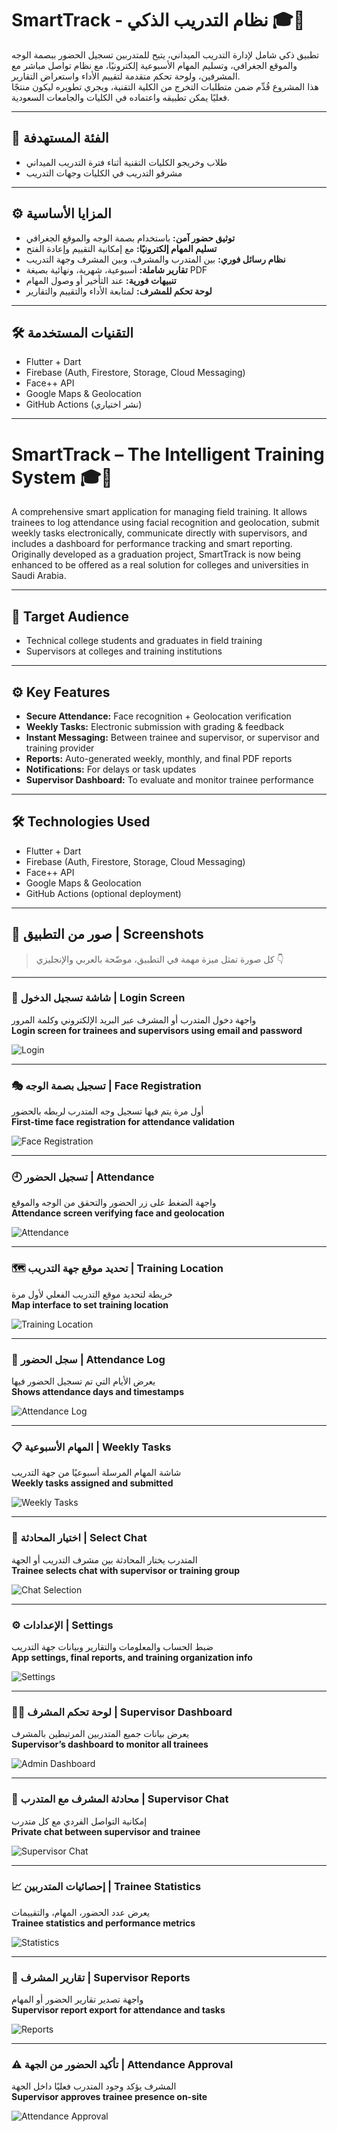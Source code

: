# SmartTrack - نظام التدريب الذكي 🎓📍

تطبيق ذكي شامل لإدارة التدريب الميداني، يتيح للمتدربين تسجيل الحضور ببصمة الوجه والموقع الجغرافي، وتسليم المهام الأسبوعية إلكترونيًا، مع نظام تواصل مباشر مع المشرفين، ولوحة تحكم متقدمة لتقييم الأداء واستعراض التقارير.  
هذا المشروع قُدِّم ضمن متطلبات التخرج من الكلية التقنية، ويجري تطويره ليكون منتجًا فعليًا يمكن تطبيقه واعتماده في الكليات والجامعات السعودية.

---

## 🎯 الفئة المستهدفة

- طلاب وخريجو الكليات التقنية أثناء فترة التدريب الميداني  
- مشرفو التدريب في الكليات وجهات التدريب

---

## ⚙️ المزايا الأساسية

- **توثيق حضور آمن:** باستخدام بصمة الوجه والموقع الجغرافي  
- **تسليم المهام إلكترونيًا:** مع إمكانية التقييم وإعادة الفتح  
- **نظام رسائل فوري:** بين المتدرب والمشرف، وبين المشرف وجهة التدريب  
- **تقارير شاملة:** أسبوعية، شهرية، ونهائية بصيغة PDF  
- **تنبيهات فورية:** عند التأخير أو وصول المهام  
- **لوحة تحكم للمشرف:** لمتابعة الأداء والتقييم والتقارير

---

## 🛠️ التقنيات المستخدمة

- Flutter + Dart  
- Firebase (Auth, Firestore, Storage, Cloud Messaging)  
- Face++ API  
- Google Maps & Geolocation  
- GitHub Actions (نشر اختياري)

---

# SmartTrack – The Intelligent Training System 🎓📍

A comprehensive smart application for managing field training. It allows trainees to log attendance using facial recognition and geolocation, submit weekly tasks electronically, communicate directly with supervisors, and includes a dashboard for performance tracking and smart reporting.  
Originally developed as a graduation project, SmartTrack is now being enhanced to be offered as a real solution for colleges and universities in Saudi Arabia.

---

## 🎯 Target Audience

- Technical college students and graduates in field training  
- Supervisors at colleges and training institutions

---

## ⚙️ Key Features

- **Secure Attendance:** Face recognition + Geolocation verification  
- **Weekly Tasks:** Electronic submission with grading & feedback  
- **Instant Messaging:** Between trainee and supervisor, or supervisor and training provider  
- **Reports:** Auto-generated weekly, monthly, and final PDF reports  
- **Notifications:** For delays or task updates  
- **Supervisor Dashboard:** To evaluate and monitor trainee performance

---

## 🛠️ Technologies Used

- Flutter + Dart  
- Firebase (Auth, Firestore, Storage, Cloud Messaging)  
- Face++ API  
- Google Maps & Geolocation  
- GitHub Actions (optional deployment)

---

## 📱 صور من التطبيق | Screenshots

> كل صورة تمثل ميزة مهمة في التطبيق، موضّحة بالعربي والإنجليزي 👇

---

### 🔐 شاشة تسجيل الدخول | Login Screen  
واجهة دخول المتدرب أو المشرف عبر البريد الإلكتروني وكلمة المرور  
**Login screen for trainees and supervisors using email and password**

![Login](screenshots/login_screen.jpg)

---

### 🎭 تسجيل بصمة الوجه | Face Registration  
أول مرة يتم فيها تسجيل وجه المتدرب لربطه بالحضور  
**First-time face registration for attendance validation**

![Face Registration](screenshots/face_registration_screen.jpg)

---

### 🕘 تسجيل الحضور | Attendance  
واجهة الضغط على زر الحضور والتحقق من الوجه والموقع  
**Attendance screen verifying face and geolocation**

![Attendance](screenshots/attendance_screen.jpg)

---

### 🗺️ تحديد موقع جهة التدريب | Training Location  
خريطة لتحديد موقع التدريب الفعلي لأول مرة  
**Map interface to set training location**

![Training Location](screenshots/training_location_screen.jpg)

---

### 📅 سجل الحضور | Attendance Log  
يعرض الأيام التي تم تسجيل الحضور فيها  
**Shows attendance days and timestamps**

![Attendance Log](screenshots/attendance_log_screen.jpg)

---

### 📋 المهام الأسبوعية | Weekly Tasks  
شاشة المهام المرسلة أسبوعيًا من جهة التدريب  
**Weekly tasks assigned and submitted**

![Weekly Tasks](screenshots/weekly_task_screen.jpg)

---

### 💬 اختيار المحادثة | Select Chat  
المتدرب يختار المحادثة بين مشرف التدريب أو الجهة  
**Trainee selects chat with supervisor or training group**

![Chat Selection](screenshots/chat_with_supervisor_screen.jpg)

---

### ⚙️ الإعدادات | Settings  
ضبط الحساب والمعلومات والتقارير وبيانات جهة التدريب  
**App settings, final reports, and training organization info**

![Settings](screenshots/settings_screen.jpg)

---

### 👨‍💼 لوحة تحكم المشرف | Supervisor Dashboard  
يعرض بيانات جميع المتدربين المرتبطين بالمشرف  
**Supervisor’s dashboard to monitor all trainees**

![Admin Dashboard](screenshots/admin_dashboard_screen.png)

---

### 💬 محادثة المشرف مع المتدرب | Supervisor Chat  
إمكانية التواصل الفردي مع كل متدرب  
**Private chat between supervisor and trainee**

![Supervisor Chat](screenshots/admin_messages_tab.png)

---

### 📈 إحصائيات المتدربين | Trainee Statistics  
يعرض عدد الحضور، المهام، والتقييمات  
**Trainee statistics and performance metrics**

![Statistics](screenshots/statistics_screen.png)

---

### 📑 تقارير المشرف | Supervisor Reports  
واجهة تصدير تقارير الحضور أو المهام  
**Supervisor report export for attendance and tasks**

![Reports](screenshots/admin_reports_screen.png)

---

### ⚠️ تأكيد الحضور من الجهة | Attendance Approval  
المشرف يؤكد وجود المتدرب فعليًا داخل الجهة  
**Supervisor approves trainee presence on-site**

![Attendance Approval](screenshots/attendance_approval_screen.png)
